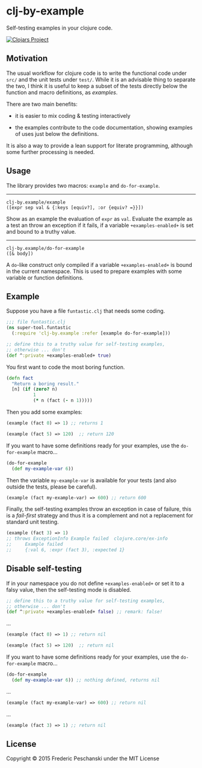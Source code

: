 # clj-by-example

Self-testing examples in your clojure code.

[![Clojars Project](http://clojars.org/clj-by-example/latest-version.svg)](http://clojars.org/clj-by-example)

## Motivation

The usual workflow for clojure code is to
write the functional code under `src/` and the unit
tests under `test/`.   While it is an advisable thing
 to separate the two, I think it is useful to keep
  a subset of the tests directly below the function
   and macro definitions, as *examples*.

There are two main benefits:

 - it is easier to mix coding & testing interactively

 - the examples contribute to the code documentation,
  showing examples of uses just below the definitions.

It is also a way to provide a lean support for literate
 programming, although some further processing is needed.

## Usage

The library provides two macros: `example` and `do-for-example`.

-------------------------

    clj-by.example/example
    ([expr sep val & {:keys [equiv?], :or {equiv? =}}])

  Show as an example the evaluation of `expr` as `val`.
  Evaluate the example as a test an throw an exception if it fails,
  if a variable `+examples-enabled+` is set and bound to a truthy value.

-------------------------

    clj-by.example/do-for-example
    ([& body])

  A `do`-like construct only compiled if a
variable `+examples-enabled+` is bound in the current namespace.
This is used to prepare examples with some variable or function
  definitions.


##  Example

Suppose you have a file `funtastic.clj` that needs some coding.

```clojure
;;; file funtastic.clj
(ns super-tool.funtastic
  (:require 'clj-by.example :refer [example do-for-example]))
```

```clojure
;; define this to a truthy value for self-testing examples,
;; otherwise ... don't
(def ^:private +examples-enabled+ true)
```

You first want to code the most boring function.

```clojure
(defn fact
  "Return a boring result."
  [n] (if (zero? n)
          1
          (* n (fact (- n 1)))))
```

Then you add some examples:

```clojure
(example (fact 0) => 1) ;; returns 1

(example (fact 5) => 120)  ;; return 120
```

If you want to have some definitions ready
for your examples, use the `do-for-example` macro...

```clojure
(do-for-example
  (def my-example-var 6))
```

Then the variable `my-example-var` is available for your
tests (and also outside the tests, please be careful).

```clojure
(example (fact my-example-var) => 600) ;; return 600
```

Finally, the self-testing examples throw an exception in
 case of failure, this is a *fail-first* strategy and
  thus it is a complement and not a replacement for standard unit testing.

```clojure
(example (fact 3) => 1)
;; throws ExceptionInfo Example failed  clojure.core/ex-info
;;     Example failed
;;     {:val 6, :expr (fact 3), :expected 1}
```

## Disable self-testing

If in your namespace you do not define `+examples-enabled+` or
 set it to a falsy value, then the self-testing mode is disabled.

```clojure
;; define this to a truthy value for self-testing examples,
;; otherwise ... don't
(def ^:private +examples-enabled+ false) ;; remark: false!
```
...

```clojure
(example (fact 0) => 1) ;; return nil

(example (fact 5) => 120)  ;; return nil
```

If you want to have some definitions ready
for your examples, use the `do-for-example` macro...

```clojure
(do-for-example
  (def my-example-var 6)) ;; nothing defined, returns nil
```
...

```clojure
(example (fact my-example-var) => 600) ;; return nil
```
...

```clojure
(example (fact 3) => 1) ;; return nil
```


## License

Copyright © 2015 Frederic Peschanski under the MIT License

